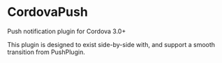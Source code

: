 CordovaPush
===========

Push notification plugin for Cordova 3.0+

This plugin is designed to exist side-by-side with, and support a smooth transition from PushPlugin.